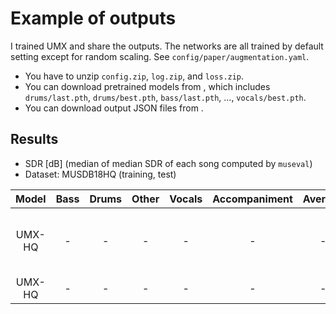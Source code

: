 # Example of outputs
I trained UMX and share the outputs. The networks are all trained by default setting except for random scaling. See `config/paper/augmentation.yaml`.
- You have to unzip `config.zip`, `log.zip`, and `loss.zip`.
- You can download pretrained models from [](), which includes `drums/last.pth`, `drums/best.pth`, `bass/last.pth`, ..., `vocals/best.pth`.
- You can download output JSON files from []().

## Results
- SDR [dB] (median of median SDR of each song computed by `museval`)
- Dataset: MUSDB18HQ (training, test)

| Model | Bass | Drums | Other | Vocals | Accompaniment | Average | Note |
| :---: | :---: | :---: | :---: | :---: | :---: | :---: | :---: |
| UMX-HQ | - | - | - | - | - | - | Epoch is chosen by validation loss. |
| UMX-HQ | - | - | - | - | - | - | After 100 epochs. |